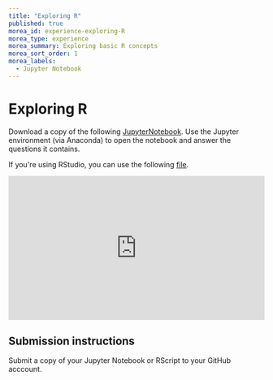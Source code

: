 ```yaml
---
title: "Exploring R"
published: true
morea_id: experience-exploring-R
morea_type: experience
morea_summary: Exploring basic R concepts
morea_sort_order: 1
morea_labels:
  - Jupyter Notebook
---
```


# Exploring R

Download a copy of the following [JupyterNotebook](media/Week_1_pracitcal.ipynb). Use the Jupyter environment (via Anaconda) to open the notebook and answer the questions it contains.

If you're using RStudio, you can use the following [file](media/Week_1_pracitcal.Rmd).


<div style="padding:56.25% 0 0 0;position:relative;"><iframe src="https://player.vimeo.com/video/741048141?h=25289cd2ff&amp;badge=0&amp;autopause=0&amp;player_id=0&amp;app_id=58479" frameborder="0" allow="autoplay; fullscreen; picture-in-picture" allowfullscreen style="position:absolute;top:0;left:0;width:100%;height:100%;" title="Week_1_exploring_R"></iframe></div><script src="https://player.vimeo.com/api/player.js"></script>

## Submission instructions

Submit a copy of your Jupyter Notebook or RScript to your GitHub acccount.




